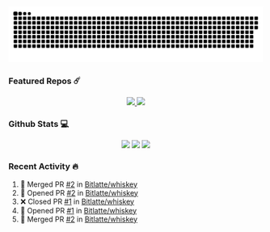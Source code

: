 <div align='center'>
  <img src='https://raw.githubusercontent.com/Bitlatte/Bitlatte/output/github-snake.svg' />
</div>

### Featured Repos :comet:
<div align='center'>
  <a href='https://github.com/Bitlatte/bitgen'>
    <img width='49.5%' src='https://github-readme-stats.vercel.app/api/pin/?username=Bitlatte&repo=beam' />
  </a>
  <a href='https://github.com/Bitlatte/jellybean'>
    <img width='49.5%' src='https://github-readme-stats.vercel.app/api/pin/?username=Bitlatte&repo=barrel' />
  </a>
</div>

### Github Stats :computer:
<div align='center'>
  <img width='49.5%' src='https://github-readme-stats.vercel.app/api?username=Bitlatte&show_icons=true&hide_border=true' />
  <img width='49.5%' src='https://github-readme-streak-stats.herokuapp.com/?user=Bitlatte&hide_border=true' />
  <img width='99%'  src='https://activity-graph.herokuapp.com/graph?username=Bitlatte&theme=minimal&hide_border=true' />
</div>

### Recent Activity :fire:
<!--START_SECTION:activity-->
1. 🎉 Merged PR [#2](https://github.com/Bitlatte/whiskey/pull/2) in [Bitlatte/whiskey](https://github.com/Bitlatte/whiskey)
2. 💪 Opened PR [#2](https://github.com/Bitlatte/whiskey/pull/2) in [Bitlatte/whiskey](https://github.com/Bitlatte/whiskey)
3. ❌ Closed PR [#1](https://github.com/Bitlatte/whiskey/pull/1) in [Bitlatte/whiskey](https://github.com/Bitlatte/whiskey)
4. 💪 Opened PR [#1](https://github.com/Bitlatte/whiskey/pull/1) in [Bitlatte/whiskey](https://github.com/Bitlatte/whiskey)
5. 🎉 Merged PR [#2](https://github.com/Bitlatte/whiskey/pull/2) in [Bitlatte/whiskey](https://github.com/Bitlatte/whiskey)
<!--END_SECTION:activity-->

